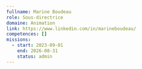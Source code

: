 ```yaml
---
fullname: Marine Boudeau
role: Sous-directrice
domaine: Animation
link: https://www.linkedin.com/in/marineboudeau/
competences: []
missions:
  - start: 2023-09-01
    end: 2026-08-31
    status: admin
---
```

